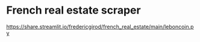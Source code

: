 # French real estate scraper
https://share.streamlit.io/fredericgirod/french_real_estate/main/leboncoin.py
